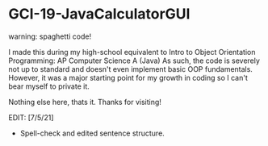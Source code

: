 # GCI-19-JavaCalculatorGUI
warning: spaghetti code!

I made this during my high-school equivalent to Intro to Object Orientation Programming: AP Computer Science A (Java)
As such, the code is severely not up to standard and doesn't even implement basic OOP fundamentals. However, it was a major
starting point for my growth in coding so I can't bear myself to private it.

Nothing else here, thats it. Thanks for visiting!

EDIT: [7/5/21]
- Spell-check and edited sentence structure.
